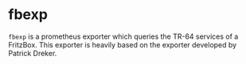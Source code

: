# fbexp

`fbexp` is a prometheus exporter which queries the TR-64 services of a
FritzBox. This exporter is heavily based on the exporter developed by Patrick
Dreker.
